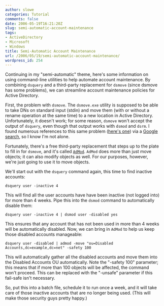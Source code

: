 ```yaml
---
author: slowe
categories: Tutorial
comments: false
date: 2006-05-19T16:21:20Z
slug: semi-automatic-account-maintenance
tags:
- ActiveDirectory
- Microsoft
- Windows
title: Semi-Automatic Account Maintenance
url: /2006/05/19/semi-automatic-account-maintenance/
wordpress_id: 254
---
```


Continuing in my "semi-automatic" theme, here's some information on using command-line utilities to help automate account maintenance. By combining `dsquery` and a third-party replacement for `dsmove` (since dsmove has some problems), we can streamline account maintenance policies for Active Directory.

First, the problem with `dsmove`. The `dsmove.exe` utility is supposed to be able to take DNs on standard input (stdin) and move them (with or without a rename operation at the same time) to a new location in Active Directory. Unfortunately, it doesn't work; for some reason, `dsmove` won't accept the output of `dsquery`, even though that output works with `dsmod` and `dsrm`. I found numerous references to this same problem ([here's one](http://www.codecomments.com/archive305-2004-4-163477.html)) via a [Google search](http://www.google.com/search?hl=en&q=dsmove+pipe+dsquery&btnG=Google+Search), so I know I'm not alone.

Fortunately, there's a free third-party replacement that steps up to the plate to fill in for `dsmove`, and it's called [`AdMod`](http://www.joeware.net/win/free/tools/admod.htm). `AdMod` does more than just move objects; it can also modify objects as well. For our purposes, however, we're just going to use it to move objects.

We'll start out with the `dsquery` command again, this time to find inactive accounts:

	dsquery user -inactive 4

This will find all the user accounts have have been inactive (not logged into) for more than 4 weeks. Pipe this into the `dsmod` command to automatically disable them:

	dsquery user -inactive 4 | dsmod user -disabled yes

This ensures that any account that has not been used in more than 4 weeks will be automatically disabled. Now, we can bring in `AdMod` to help us keep those disabled accounts manageable:

	dsquery user -disabled | admod -move "ou=Disabled 
	Accounts,dc=example,dc=net" -safety 100

This will automatically gather all the disabled accounts and move them into the Disabled Accounts OU automatically. Note the "-safety 100" parameter; this means that if more than 100 objects will be affected, the command won't proceed. This can be replaced with the "-unsafe" parameter if this fail-safe isn't necessary.

So, put this into a batch file, schedule it to run once a week, and it will take care of those inactive accounts that are no longer being used. (This will make those security guys pretty happy.)
